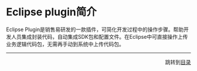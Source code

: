 # Eclipse plugin简介

Eclipse Plugin是销售易研发的一款插件，可简化开发过程中的操作步骤。帮助开发人员集成封装代码，自动集成SDK包和配置文件。在Eclipse中可直接操作上传业务逻辑代码包，无需再手动到系统中上传代码包。

***
<font style="float: right">跳转到[目录](https://github.com/Doraliudd/eclipsePlugin/blob/master/SUMMARY.md)</font>
